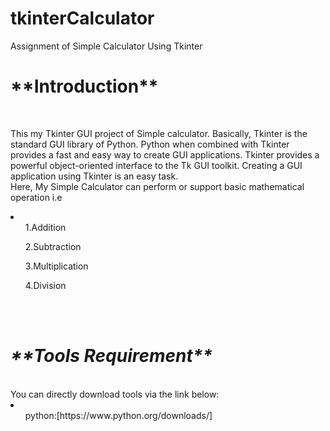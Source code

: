 # tkinterCalculator
Assignment of Simple Calculator Using Tkinter

<h1>**Introduction**</h1><br>
<p>This my Tkinter GUI project of Simple calculator. Basically, Tkinter is the standard GUI library of Python.  Python when combined with Tkinter provides a fast and easy way to create GUI applications. Tkinter provides a powerful object-oriented interface to the Tk GUI toolkit. Creating a GUI application using Tkinter is an easy task.<br>
Here, My Simple Calculator can perform or support basic mathematical operation i.e</p>
<li>
  <ol>1.Addition</ol>
  <ol>2.Subtraction</ol>
  <ol>3.Multiplication</ol>
  <ol>4.Division</ol>
</li>
<br>
<br>
<h1><b><i>**Tools Requirement**</b></i></h1><br>
You can directly download tools via the link below:<br>
<li>
<ol>python:[https://www.python.org/downloads/]
